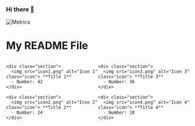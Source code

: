 ### Hi there 👋
![Metrics](https://me.adadot.com/personal-profile/44cd606e-c0b8-4140-9ba2-435c1a8333b9:auth0|61fc163c91ad9a006b2f5a7a)
<!--
**dsoras/dsoras** is a ✨ _special_ ✨ repository because its `README.md` (this file) appears on your GitHub profile.

Here are some ideas to get you started:

- 🔭 I’m currently working on ...
- 🌱 I’m currently learning ...
- 👯 I’m looking to collaborate on ...
- 🤔 I’m looking for help with ...
- 💬 Ask me about ...
- 📫 How to reach me: ...
- 😄 Pronouns: ...
- ⚡ Fun fact: ...
-->
<!DOCTYPE html>
<html>
<head>
<style>
  .container {
    display: flex;
    justify-content: space-between;
  }

  .column {
    flex-basis: 48%; /* Adjust the width of the columns as needed */
    padding: 10px;
  }

  .section {
    font-size: 12px; /* Adjust the font size as needed */
    margin-bottom: 10px;
  }

  .icon {
    display: inline-block;
    vertical-align: middle;
    margin-right: 5px;
  }
</style>
</head>
<body>

# My README File

<div class="container">
  <!-- Column 1 -->
  <div class="column">
    
    <div class="section">
      <img src="icon1.png" alt="Icon 1" class="icon"> **Title 1**
      - Number: 42
    </div>

    <div class="section">
      <img src="icon2.png" alt="Icon 2" class="icon"> **Title 2**
      - Number: 24
    </div>

  </div>

  <!-- Column 2 -->
  <div class="column">
    
    <div class="section">
      <img src="icon3.png" alt="Icon 3" class="icon"> **Title 3**
      - Number: 36
    </div>

    <div class="section">
      <img src="icon4.png" alt="Icon 4" class="icon"> **Title 4**
      - Number: 18
    </div>

  </div>
</div>

</body>
</html>
